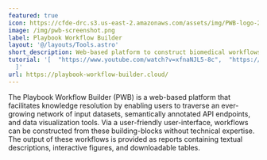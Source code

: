 ```yaml
---
featured: true
icon: https://cfde-drc.s3.us-east-2.amazonaws.com/assets/img/PWB-logo-2024.png
image: /img/pwb-screenshot.png
label: Playbook Workflow Builder
layout: '@/layouts/Tools.astro'
short_description: Web-based platform to construct biomedical workflows
tutorial: '[  "https://www.youtube.com/watch?v=xfnaNJL5-8c",  "https://www.youtube.com/watch?v=k_3wLDWDj8M"
  ]'
url: https://playbook-workflow-builder.cloud/
---
```

The Playbook Workflow Builder (PWB) is a web-based platform that facilitates knowledge resolution by enabling users to traverse an ever-growing network of input datasets, semantically annotated API endpoints, and data visualization tools. Via a user-friendly user-interface, workflows can be constructed from these building-blocks without technical expertise. The output of these workflows is provided as reports containing textual descriptions, interactive figures, and downloadable tables.